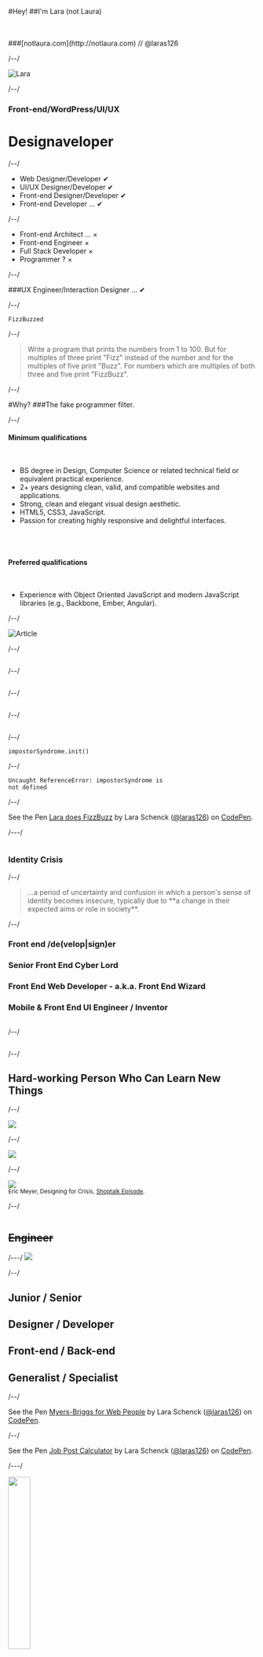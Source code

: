 
#<span class="fragment">Hey!</span>
##<span class="fragment">I'm <span class="special">Lara</span></span> <span class="fragment">(not Laura)</span>

<br>
<br>
###<span class="fragment">[notlaura.com](http://notlaura.com) <span class="grey">//</span> @laras126</span>

/--/

![Lara](img/lastword.png)

/--/

### Front-end/WordPress/UI/UX
# Designaveloper

/--/

<ul class="unstyle-list bigger bold">
	<li>Web Designer/Developer <span class="fragment success">&#10004;</span></li>
	<li class="fragment">UI/UX Designer/Developer <span class="fragment success">&#10004;</span></li>
	<li class="fragment">Front-end Designer/Developer <span class="fragment success">&#10004;</span></li>
	<li class="fragment">Front-end Developer <span class="fragment">...</span> <span class="fragment success">&#10004;</span></li>
</ul>

/--/

<ul class="unstyle-list bigger bold">
	<li class="fragment">Front-end Architect <span class="fragment">... </span> <span class="fragment danger">&times;</span></li>
	<li class="fragment">Front-end Engineer <span class="fragment danger">&times;</span></li>
	<li class="fragment">Full Stack Developer <span class="fragment danger">&times;</span></li>
	<li class="fragment">Programmer <span class="fragment">?</span> <span class="fragment danger">&times;</span></li>
</ul>

/--/

###UX Engineer/Interaction Designer ... <span class="fragment success">&#10004;</span>

/--/

<code class="text-center big fragment">FizzBuzzed</code>

/--/

<blockquote>Write a program that prints the numbers from 1 to 100. But for multiples of three print "Fizz" instead of the number and for the multiples of five print "Buzz". For numbers which are multiples of both three and five print "FizzBuzz".</blockquote>

/--/

#Why?
###<span class="fragment">The <span class="special">fake</span> programmer filter.</span>


/--/

<div class="wrapper">

<h4 class="text-left">Minimum qualifications</h4>
<br>
<ul>
	<li>BS degree in Design, Computer Science or related technical field or equivalent practical experience.</li>
	<li>2+ years designing clean, valid, and compatible websites and applications.</li>
	<li>Strong, clean and elegant visual design aesthetic.</li>
	<li><span class="danger">HTML5, CSS3, JavaScript</span>.</li>
	<li>Passion for creating highly responsive and delightful interfaces.</li>
</ul>
<br>
<br>

<h4 class="text-left">Preferred qualifications</h4>
<br>
<ul>
	<li><span class="danger">Experience with</span> Object Oriented JavaScript and modern JavaScript libraries (e.g., Backbone, Ember, Angular).</li>
</ul>
</div>


/--/

![Article](img/article.png)

/--/

<img src="img/stephy-comment.png" class="unstyle-img" alt="">

/--/

<img src="img/pedro-comment.png" class="unstyle-img" alt="">

/--/

<img src="img/duncan-comment.png" class="unstyle-img" alt="">

/--/

<img src="img/rprogramming.png" alt="" class="unstyle-img fragment">

/--/

<code class="big">impostorSyndrome.init()</code>

/--/

<code class="danger big">Uncaught ReferenceError: impostorSyndrome is not defined</code>

/--/

<div class="fragment wrapper">
<p data-height="500" data-theme-id="18756" data-slug-hash="waGNgG" data-default-tab="result" data-user="laras126" class='codepen'>See the Pen <a href='http://codepen.io/laras126/pen/waGNgG/'>Lara does FizzBuzz</a> by Lara Schenck (<a href='http://codepen.io/laras126'>@laras126</a>) on <a href='http://codepen.io'>CodePen</a>.</p>
<script async src="//assets.codepen.io/assets/embed/ei.js"></script>
</div>

/---/

<img src="img/name-tag.png" alt="" class="unstyle-img">
<h3 class="fragment">Identity Crisis</h3>

/--/

<blockquote>...a period of uncertainty and confusion in which a person's sense of identity becomes insecure, typically due to **a change in their expected aims or role in society**.</blockquote>

/--/

<h3 class="stack">Front end /de(velop|sign)er</h3>
<h3 class="stack fragment">Senior Front End Cyber Lord</h3>
<h3 class="fragment">Front End Web Developer - a.k.a. Front End Wizard</h3>
<h3 class="fragment">Mobile & Front End UI Engineer / Inventor</h3>
<img class="unstyle-img fragment" src="img/stackoverflow-careers.png" alt="">

/--/

<img class="unstyle-img" src="img/listing.png" alt="">

/--/

<div class="wrapper">
<h2 class="fragment">Hard-working Person Who Can Learn New Things</h2>
</div>

/--/

<img src="img/scrubs.jpg">

/--/

<img src="img/atticus.jpg">

/--/

<img src="img/eric-meyer.png">
<br><small>Eric Meyer, Designing for Crisis, <a href="http://shoptalkshow.com/episodes/161-with-eric-meyer/">Shoptalk Episode</a>.</small>

/--/

<img class="unstyle-img" style="max-width:30%" src="img/red-pen.jpg" alt="">
<h2 class="fragment danger"><strike>Engineer</strike></h2>
/---/

<img class="unstyle-img" src="img/myersbriggs.png">

/--/

<h2 class="fragment">Junior / Senior</h2>
<h2 class="fragment">Designer / Developer</h2>
<h2 class="fragment">Front-end / Back-end</h2>
<h2 class="fragment">Generalist / Specialist</h2>

/--/

<div class="wrapper">
	<p data-height="600" data-theme-id="18756" data-slug-hash="KpGQeZ" data-default-tab="result" data-user="laras126" class='codepen'>See the Pen <a href='http://codepen.io/laras126/pen/KpGQeZ/'>Myers-Briggs for Web People</a> by Lara Schenck (<a href='http://codepen.io/laras126'>@laras126</a>) on <a href='http://codepen.io'>CodePen</a>.</p>
	<script async src="//assets.codepen.io/assets/embed/ei.js"></script>
</div>

/--/

<div class="wrapper">
	<p data-height="600" data-theme-id="18756" data-slug-hash="zGEgVP" data-default-tab="result" data-user="laras126" class='codepen'>See the Pen <a href='http://codepen.io/laras126/pen/zGEgVP/'>Job Post Calculator</a> by Lara Schenck (<a href='http://codepen.io/laras126'>@laras126</a>) on <a href='http://codepen.io'>CodePen</a>.</p>
	<script async src="//assets.codepen.io/assets/embed/ei.js"></script>
</div>

/---/

<img class="unstyle-img fragment" data-fragment-index="2" style="width: 30%;" src="img/red-pen.jpg">
<h2 class="fragment" data-fragment-index="1">Next Steps</h2>
<p class="fragment">(also unconference)</p>
/--/

#Thanks!

###<span class="fragment">[notlaura.com](http://notlaura.com) <span class="grey">//</span> @laras126</span>


